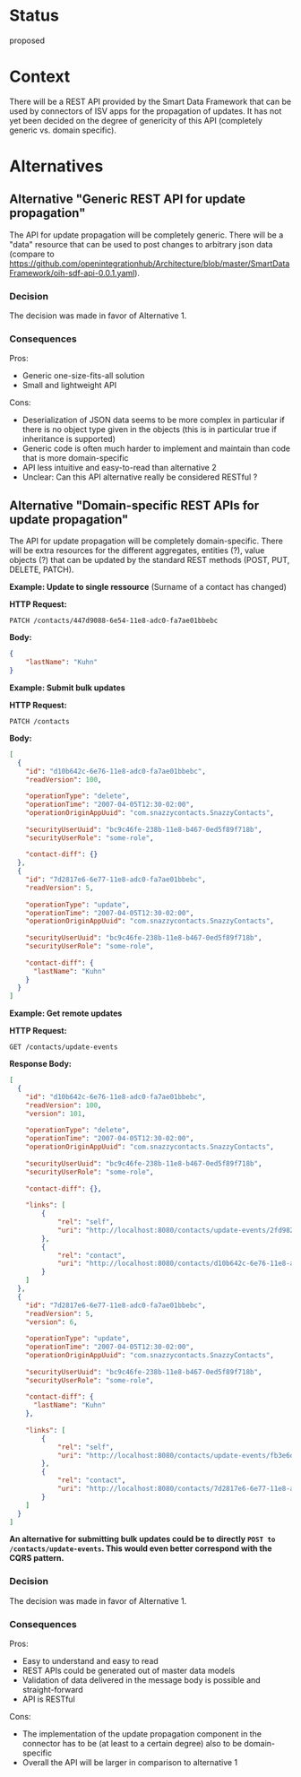 # Status
proposed

# Context
There will be a REST API provided by the Smart Data Framework that can be used by connectors of ISV apps for the
propagation of updates. It has not yet been decided on the degree of genericity of this API (completely generic vs.
domain specific).

# Alternatives

## Alternative "Generic REST API for update propagation"
The API for update propagation will be completely generic. There will be a "data" resource that can be used to post changes to arbitrary
json data (compare to https://github.com/openintegrationhub/Architecture/blob/master/SmartDataFramework/oih-sdf-api-0.0.1.yaml).

### Decision
The decision was made in favor of Alternative 1.

### Consequences
Pros:
- Generic one-size-fits-all solution
- Small and lightweight API

Cons:
- Deserialization of JSON data seems to be more complex in particular if there is no object type given in the objects (this is in particular true if inheritance is supported)
- Generic code is often much harder to implement and maintain than code that is more domain-specific
- API less intuitive and easy-to-read than alternative 2
- Unclear: Can this API alternative really be considered RESTful ?

## Alternative "Domain-specific REST APIs for update propagation"
The API for update propagation will be completely domain-specific. There will be extra resources for the different 
aggregates, entities (?), value objects (?) that can be updated by the standard REST methods (POST, PUT, DELETE, PATCH).

**Example: Update to single ressource** (Surname of a contact has changed)

**HTTP Request:**

```
PATCH /contacts/447d9088-6e54-11e8-adc0-fa7ae01bbebc
```

**Body:**

```json
{
    "lastName": "Kuhn"
}
``` 

**Example: Submit bulk updates**

**HTTP Request:**

```
PATCH /contacts
```

**Body:**

```json
[
  {
    "id": "d10b642c-6e76-11e8-adc0-fa7ae01bbebc",
    "readVersion": 100,
    
    "operationType": "delete",
    "operationTime": "2007-04-05T12:30-02:00",
    "operationOriginAppUuid": "com.snazzycontacts.SnazzyContacts", 
    
    "securityUserUuid": "bc9c46fe-238b-11e8-b467-0ed5f89f718b",
    "securityUserRole": "some-role",
    
    "contact-diff": {}
  }, 
  {
    "id": "7d2817e6-6e77-11e8-adc0-fa7ae01bbebc",
    "readVersion": 5,
    
    "operationType": "update",
    "operationTime": "2007-04-05T12:30-02:00",
    "operationOriginAppUuid": "com.snazzycontacts.SnazzyContacts", 
    
    "securityUserUuid": "bc9c46fe-238b-11e8-b467-0ed5f89f718b",
    "securityUserRole": "some-role",
      
    "contact-diff": {
      "lastName": "Kuhn"
    }
  }
]
``` 

**Example: Get remote updates**

**HTTP Request:**

```
GET /contacts/update-events
```

**Response Body:**

```json
[
  {
    "id": "d10b642c-6e76-11e8-adc0-fa7ae01bbebc",
    "readVersion": 100,
    "version": 101,
    
    "operationType": "delete",
    "operationTime": "2007-04-05T12:30-02:00",
    "operationOriginAppUuid": "com.snazzycontacts.SnazzyContacts", 
    
    "securityUserUuid": "bc9c46fe-238b-11e8-b467-0ed5f89f718b",
    "securityUserRole": "some-role",
    
    "contact-diff": {},
    
    "links": [
        {
            "rel": "self",
            "uri": "http://localhost:8080/contacts/update-events/2fd98208-4791-4e6b-a131-85f57a0e2443"
        },
        {
            "rel": "contact",
            "uri": "http://localhost:8080/contacts/d10b642c-6e76-11e8-adc0-fa7ae01bbebc"
        }
    ]
  }, 
  {
    "id": "7d2817e6-6e77-11e8-adc0-fa7ae01bbebc",
    "readVersion": 5,
    "version": 6,
    
    "operationType": "update",
    "operationTime": "2007-04-05T12:30-02:00",
    "operationOriginAppUuid": "com.snazzycontacts.SnazzyContacts", 
    
    "securityUserUuid": "bc9c46fe-238b-11e8-b467-0ed5f89f718b",
    "securityUserRole": "some-role",
      
    "contact-diff": {
      "lastName": "Kuhn"
    },
      
    "links": [
        {
            "rel": "self",
            "uri": "http://localhost:8080/contacts/update-events/fb3e6d75-b265-423c-9299-cdc02343b7ac"
        },
        {
            "rel": "contact",
            "uri": "http://localhost:8080/contacts/7d2817e6-6e77-11e8-adc0-fa7ae01bbebc"
        }
    ]
  }
]
``` 

**An alternative for submitting bulk updates could be to  directly `POST to /contacts/update-events`. This would even better correspond with the CQRS pattern.**

### Decision
The decision was made in favor of Alternative 1.

### Consequences
Pros:
- Easy to understand and easy to read
- REST APIs could be generated out of master data models
- Validation of data delivered in the message body is possible and straight-forward
- API is RESTful

Cons:
- The implementation of the update propagation component in the connector has to be (at least to a certain degree) also to be domain-specific
- Overall the API will be larger in comparison to alternative 1
 
